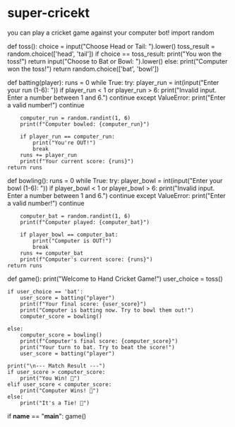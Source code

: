 # super-cricekt
you can play a cricket game against your computer bot!
import random

def toss():
    choice = input("Choose Head or Tail: ").lower()
    toss_result = random.choice(['head', 'tail'])
    if choice == toss_result:
        print("You won the toss!")
        return input("Choose to Bat or Bowl: ").lower()
    else:
        print("Computer won the toss!")
        return random.choice(['bat', 'bowl'])

def batting(player):
    runs = 0
    while True:
        try:
            player_run = int(input("Enter your run (1-6): "))
            if player_run < 1 or player_run > 6:
                print("Invalid input. Enter a number between 1 and 6.")
                continue
        except ValueError:
            print("Enter a valid number!")
            continue

        computer_run = random.randint(1, 6)
        print(f"Computer bowled: {computer_run}")
        
        if player_run == computer_run:
            print("You're OUT!")
            break
        runs += player_run
        print(f"Your current score: {runs}")
    return runs

def bowling():
    runs = 0
    while True:
        try:
            player_bowl = int(input("Enter your bowl (1-6): "))
            if player_bowl < 1 or player_bowl > 6:
                print("Invalid input. Enter a number between 1 and 6.")
                continue
        except ValueError:
            print("Enter a valid number!")
            continue

        computer_bat = random.randint(1, 6)
        print(f"Computer played: {computer_bat}")
        
        if player_bowl == computer_bat:
            print("Computer is OUT!")
            break
        runs += computer_bat
        print(f"Computer's current score: {runs}")
    return runs

def game():
    print("Welcome to Hand Cricket Game!")
    user_choice = toss()

    if user_choice == 'bat':
        user_score = batting("player")
        print(f"Your final score: {user_score}")
        print("Computer is batting now. Try to bowl them out!")
        computer_score = bowling()

    else:
        computer_score = bowling()
        print(f"Computer's final score: {computer_score}")
        print("Your turn to bat. Try to beat the score!")
        user_score = batting("player")

    print("\n--- Match Result ---")
    if user_score > computer_score:
        print("You Win! 🎉")
    elif user_score < computer_score:
        print("Computer Wins! 🤖")
    else:
        print("It's a Tie! 🤝")

if __name__ == "__main__":
    game()

